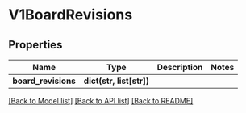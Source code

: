 # V1BoardRevisions

## Properties
Name | Type | Description | Notes
------------ | ------------- | ------------- | -------------
**board_revisions** | **dict(str, list[str])** |  | 

[[Back to Model list]](../README.md#documentation-for-models) [[Back to API list]](../README.md#documentation-for-api-endpoints) [[Back to README]](../README.md)


